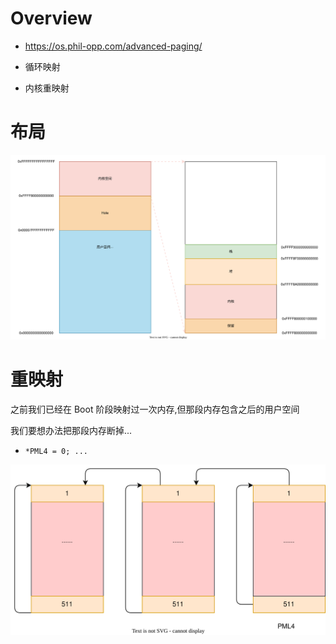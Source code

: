 # Overview

- <https://os.phil-opp.com/advanced-paging/>

- 循环映射
- 内核重映射

# 布局

![](./Images/Mapping.svg)

# 重映射

之前我们已经在 Boot 阶段映射过一次内存,但那段内存包含之后的用户空间

我们要想办法把那段内存断掉...

- `*PML4 = 0; ...`

![](./Images/Loop.svg)
